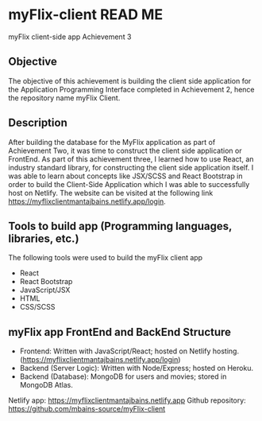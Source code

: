 # myFlix-client READ ME
myFlix client-side app Achievement 3


Objective
---------
The objective of this achievement is building the client side application for the Application Programming Interface 
completed in Achievement 2, hence the repository name myFlix Client. 

Description
------------

After building the database for the MyFlix application as part of Achievement Two, it was time to construct the client side application
or FrontEnd. As part of this achievement three, I learned how to use React, an industry standard library, for constructing the client side application
itself. I was able to learn about concepts like JSX/SCSS and React Bootstrap in order to build the Client-Side Application which I was able to successfully
host on Netlify. The website can be visited at the following link https://myflixclientmantajbains.netlify.app/login.

Tools to build app (Programming languages, libraries, etc.)
-----------------------------------------------------------
The following tools were used to build the myFlix client app
  -  React
  -  React Bootstrap
  -  JavaScript/JSX
  -  HTML
  -   CSS/SCSS

myFlix app FrontEnd and BackEnd Structure
-----------------------------------------

-  Frontend: Written with JavaScript/React; hosted on Netlify hosting. (https://myflixclientmantajbains.netlify.app/login)
-  Backend (Server Logic): Written with Node/Express; hosted on Heroku.
-  Backend (Database): MongoDB for users and movies; stored in MongoDB Atlas.

Netlify app: https://myflixclientmantajbains.netlify.app
Github repository: https://github.com/mbains-source/myFlix-client

